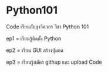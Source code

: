 # Python101
Code เรียนกับลุงวิศวกร วิชา Python 101

ep1 = เรียนรู้ติดตั้ง Python

ep2 = เรียน GUI สร้างปุ่มกด

ep3 = เรียนรู้สมัคร githup และ upload Code

